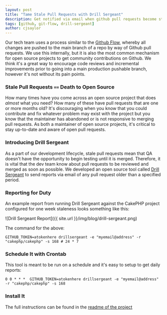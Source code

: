 ```yaml
---
layout: post
title: "Tame Stale Pull Requests with Drill Sergeant"
description: Get notified via email when github pull requests become stale.
tags: [github, git-flow, drill-sergeant]
author: cjsaylor
---
```


Our tech team uses a process similar to the [Github Flow](http://scottchacon.com/2011/08/31/github-flow.html), whereby all changes are pushed to the main branch
of a repo by way of Github pull requests. We use this internally, but it is also the most common mechanism for open source projects to get community contributions on Github. We think it's a great way to encourage code reviews and incremental improvements prior to going into a main production pushable branch, however it's not without its pain points.

### Stale Pull Requests `==` Death to Open Source

How many times have you come across an open source project that does _almost_ what you need? How many of these have pull requests that are one or more months old? It's discouraging when you know that you could contribute and fix whatever problem may exist with the project but you know that the maintainer has abandoned or is not responsive to merging pull requests. As both a maintainer of open source projects, it's critical to stay up-to-date and aware of open pull requests.

### Introducing Drill Sergeant

As a part of our development lifecycle, stale pull requests mean that QA doesn't have the opportunity to begin testing until it is merged. Therefore, it is vital that the dev team know about pull requests to be reviewed and merged as soon as possible. We developed an open source tool called [Drill Sergeant](https://github.com/zumba/drill-sergeant) to send reports via email of any pull request older than a specified period. 

### Reporting for Duty

An example report from running Drill Sergeant against the CakePHP project configured for one week staleness looks something like this:

![Drill Sergeant Report]({{ site.url }}/img/blog/drill-sergeant.png)

The command for the above:

`GITHUB_TOKEN=atokenhere drillsergeant -e "myemail@address" -r "cakephp/cakephp" -s 168 # 24 * 7`

### Schedule It with Crontab

This tool is meant to be run on a schedule and it's easy to setup to get daily reports:

`0 0 * * *	GITHUB_TOKEN=atokenhere drillsergeant -e "myemail@address" -r "cakephp/cakephp" -s 168`

### Install It

The full instructions can be found in the [readme of the project](https://npmjs.org/package/drill-sergeant)
